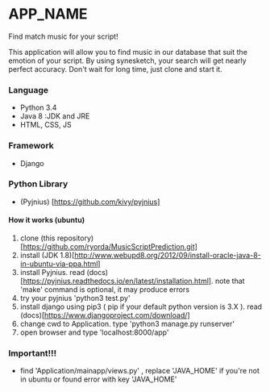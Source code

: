 # APP_NAME

Find match music for your script!

This application will allow you to find music in our database that suit the emotion of your script. By using synesketch, your search will get nearly perfect accuracy. Don't wait for long time, just clone and start it.

### Language ###
- Python 3.4
- Java 8 :JDK and JRE
- HTML, CSS, JS

### Framework ###
- Django

### Python Library ###
- (Pyjnius) [https://github.com/kivy/pyjnius]

#### How it works (ubuntu) ###
1. clone (this repository)[https://github.com/ryorda/MusicScriptPrediction.git]
2. install (JDK 1.8)[http://www.webupd8.org/2012/09/install-oracle-java-8-in-ubuntu-via-ppa.html]
3. install Pyjnius. read (docs)[https://pyjnius.readthedocs.io/en/latest/installation.html]. note that \'make\' command is optional, it may produce errors
4. try your pyjnius \'python3 test.py\' 
5. install django using pip3 ( pip if your default python version is 3.X ). read (docs)[https://www.djangoproject.com/download/]
6. change cwd to Application. type \'python3 manage.py runserver\'
7. open browser and type \'localhost:8000/app\'

### Important!!! ###
- find \'Application/mainapp/views.py\' , replace \'JAVA_HOME\' if you're not in ubuntu or found error with key \'JAVA_HOME\'
